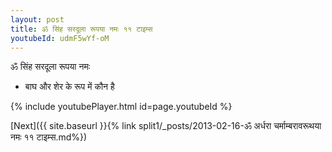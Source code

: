 ```yaml
---
layout: post
title: ॐ सिंह सरदूला रूपया नमः ११ टाइम्स
youtubeId: udmF5wYf-oM
---
```

 
 
 ॐ सिंह सरदूला रूपया नमः  
 
 -  बाघ और शेर के रूप में कौन है 
 
  
 
  
 
 
 
 
 
 


{% include youtubePlayer.html id=page.youtubeId %}
 
[Next]({{ site.baseurl }}{% link  split1/_posts/2013-02-16-ॐ अर्धरा चर्माम्बरावरूथया नमः ११ टाइम्स.md%})
 
